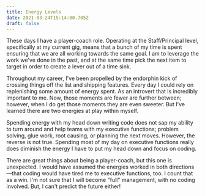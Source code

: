 ```yaml
---
title: Energy Levels
date: 2021-03-24T15:14:00.705Z
draft: false
---
```

These days I have a player-coach role. Operating at the Staff/Principal level, specifically at my current gig, means that a bunch of my time is spent ensuring that we are all working towards the same goal. I am to leverage the work we've done in the past, and at the same time pick the next item to target in order to create a lever out of a time sink.

Throughout my career, I've been propelled by the endorphin kick of crossing things off the list and shipping features. Every day I could rely on replenishing some amount of energy spent. As an introvert that is incredibly important to me. Now, those moments are fewer are further between; however, when I do get those moments they are even sweeter. But I've learned there are two energies at play within myself.

Spending energy with my head down writing code does not sap my ability to turn around and help teams with my executive functions; problem solving, glue work, root causing, or planning the next moves. However, the reverse is not true. Spending most of my day on executive functions really does diminish the energy I have to put my head down and focus on coding.

There are great things about being a player-coach, but this one is unexpected. I would have assumed the energies worked in both directions—that coding would have tired me to executive functions, too. I count that as a win. I'm not sure that I will become "full" management, with no coding involved. But, I can't predict the future either!
